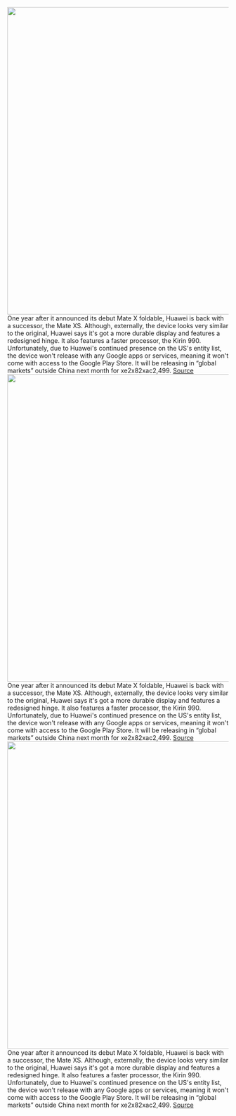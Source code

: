 <img src='https://cdn.vox-cdn.com/thumbor/83S7RDqmcD55WMV2JjNM3cMv2iQ=/0x0:2040x1360/1200x800/filters:focal(959x538:1285x864)/cdn.vox-cdn.com/uploads/chorus_image/image/66362291/jporter_200218_3911_0004.0.jpg' width='700px' /><br/>
One year after it announced its debut Mate X foldable, Huawei is back with a successor, the Mate XS. Although, externally, the device looks very similar to the original, Huawei says it's got a more durable display and features a redesigned hinge. It also features a faster processor, the Kirin 990. Unfortunately, due to Huawei's continued presence on the US's entity list, the device won't release with any Google apps or services, meaning it won't come with access to the Google Play Store. It will be releasing in “global markets” outside China next month for xe2x82xac2,499.
<a href='https://www.theverge.com/2020/2/24/21145519/huawei-mate-xs-foldable-phone-news-features-quad-layer-screen-hinge-kirin-990-5g'> Source <a/><img src='https://cdn.vox-cdn.com/thumbor/83S7RDqmcD55WMV2JjNM3cMv2iQ=/0x0:2040x1360/1200x800/filters:focal(959x538:1285x864)/cdn.vox-cdn.com/uploads/chorus_image/image/66362291/jporter_200218_3911_0004.0.jpg' width='700px' /><br/>
One year after it announced its debut Mate X foldable, Huawei is back with a successor, the Mate XS. Although, externally, the device looks very similar to the original, Huawei says it's got a more durable display and features a redesigned hinge. It also features a faster processor, the Kirin 990. Unfortunately, due to Huawei's continued presence on the US's entity list, the device won't release with any Google apps or services, meaning it won't come with access to the Google Play Store. It will be releasing in “global markets” outside China next month for xe2x82xac2,499.
<a href='https://www.theverge.com/2020/2/24/21145519/huawei-mate-xs-foldable-phone-news-features-quad-layer-screen-hinge-kirin-990-5g'> Source <a/><img src='https://cdn.vox-cdn.com/thumbor/83S7RDqmcD55WMV2JjNM3cMv2iQ=/0x0:2040x1360/1200x800/filters:focal(959x538:1285x864)/cdn.vox-cdn.com/uploads/chorus_image/image/66362291/jporter_200218_3911_0004.0.jpg' width='700px' /><br/>
One year after it announced its debut Mate X foldable, Huawei is back with a successor, the Mate XS. Although, externally, the device looks very similar to the original, Huawei says it's got a more durable display and features a redesigned hinge. It also features a faster processor, the Kirin 990. Unfortunately, due to Huawei's continued presence on the US's entity list, the device won't release with any Google apps or services, meaning it won't come with access to the Google Play Store. It will be releasing in “global markets” outside China next month for xe2x82xac2,499.
<a href='https://www.theverge.com/2020/2/24/21145519/huawei-mate-xs-foldable-phone-news-features-quad-layer-screen-hinge-kirin-990-5g'> Source <a/>
